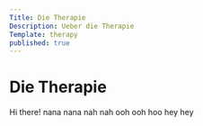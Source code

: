 ```yaml
---
Title: Die Therapie
Description: Ueber die Therapie
Template: therapy
published: true
---
```


# Die Therapie

Hi there! nana nana nah nah ooh ooh hoo hey hey
